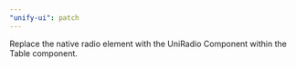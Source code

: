 ```yaml
---
"unify-ui": patch
---
```


Replace the native radio element with the UniRadio Component within the Table component.
